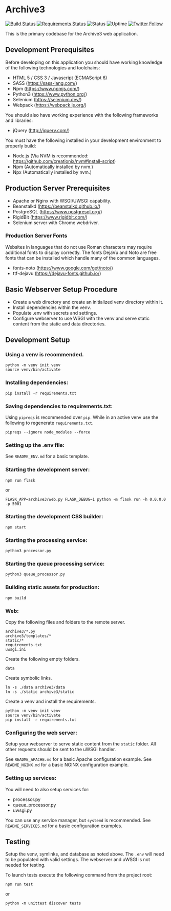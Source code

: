 # Archive3

[![Build Status](https://travis-ci.com/RigidBit/archive3.svg?branch=master)](https://travis-ci.com/RigidBit/archive3)
[![Requirements Status](https://requires.io/github/RigidBit/archive3/requirements.svg?branch=master)](https://requires.io/github/RigidBit/archive3/requirements/?branch=master)
![Status](https://img.shields.io/uptimerobot/status/m784351886-ad46f26677bcc9e5b890aaf4)
![Uptime](https://img.shields.io/uptimerobot/ratio/m784351886-ad46f26677bcc9e5b890aaf4)
[![Twitter Follow](https://img.shields.io/twitter/follow/archive3web?style=social)](https://twitter.com/archive3web)

This is the primary codebase for the Archive3 web application.

## Development Prerequisites

Before developing on this application you should have working knowledge of the following technologies and toolchains:

* HTML 5 / CSS 3 / Javascript (ECMAScript 6)
* SASS (https://sass-lang.com/)
* Npm (https://www.npmjs.com/)
* Python3 (https://www.python.org/)
* Selenium (https://selenium.dev/)
* Webpack (https://webpack.js.org/)

You should also have working experience with the following frameworks and libraries:

* jQuery (http://jquery.com/)

You must have the following installed in your development environment to properly build:

* Node.js (Via NVM is recommended: https://github.com/creationix/nvm#install-script)
* Npm (Automatically installed by nvm.)
* Npx (Automatically installed by nvm.)

## Production Server Prerequisites

* Apache or Nginx with WSGI/UWSGI capability.
* Beanstalkd (https://beanstalkd.github.io/)
* PostgreSQL (https://www.postgresql.org/)
* RigidBit (https://www.rigidbit.com/)
* Selenium server with Chrome webdriver.

### Production Server Fonts

Websites in languages that do not use Roman characters may require additional fonts to display correctly. The fonts DejaVu and Noto are free fonts that can be installed which handle many of the common languages.

* fonts-noto (https://www.google.com/get/noto/)
* ttf-dejavu (https://dejavu-fonts.github.io/)

## Basic Webserver Setup Procedure
* Create a web directory and create an initialized venv directory within it.
* Install dependencies within the venv.
* Populate .env with secrets and settings.
* Configure webserver to use WSGI with the venv and serve static content from the static and data directories.

## Development Setup

### Using a venv is recommended.
```
python -m venv init venv
source venv/bin/activate
```

### Installing dependencies:
```
pip install -r requirements.txt
```

### Saving dependencies to requirements.txt:
Using `pipreqs` is recommended over `pip`. While in an active venv use the following to regenerate `requirements.txt`.
```
pipreqs --ignore node_modules --force
```

### Setting up the .env file:

See `README_ENV.md` for a basic template.

### Starting the development server:
```
npm run flask
```
or
```
FLASK_APP=archive3/web.py FLASK_DEBUG=1 python -m flask run -h 0.0.0.0 -p 5001
```

### Starting the development CSS builder:
```
npm start
```

### Starting the processing service:
```
python3 processor.py
```

### Starting the queue processing service:
```
python3 queue_processor.py
```

### Building static assets for production:
```
npm build
```

### Web:
Copy the following files and folders to the remote server.
```
archive3/*.py
archive3/templates/*
static/*
requirements.txt
uwsgi.ini
```
Create the following empty folders.
```
data
```
Create symbolic links.
```
ln -s ./data archive3/data
ln -s ./static archive3/static
```
Create a venv and install the requirements.
```
python -m venv init venv
source venv/bin/activate
pip install -r requirements.txt
```

### Configuring the web server:

Setup your webserver to serve static content from the `static` folder. All other requests should be sent to the uWSGI handler.

See `README_APACHE.md` for a basic Apache configuration example.
See `README_NGINX.md` for a basic NGINX configuration example.

### Setting up services:
You will need to also setup services for:
- processor.py
- queue_processor.py
- uwsgi.py

You can use any service manager, but `systemd` is recommended. See `README_SERVICES.md` for a basic configuration examples.

## Testing

Setup the venv, symlinks, and database as noted above. The `.env` will need to be populated with valid settings. The webserver and uWSGI is not needed for testing.

To launch tests execute the following command from the project root:
```
npm run test
```
or
```
python -m unittest discover tests
```
